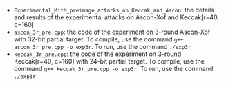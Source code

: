 - `Experimental_MitM_preimage_attacks_on_Keccak_and_Ascon`: the details and results of the experimental attacks on Ascon-Xof and Keccak[r=40, c=160]
- `ascon_3r_pre.cpp`: the code of the experiment on 3-round Ascon-Xof with 32-bit partial target. To compile, use the command `g++ ascon_3r_pre.cpp -o exp3r`. To run, use the command `./exp3r`
- `keccak_3r_pre.cpp`: the code of the experiment on 3-round Keccak[r=40, c=160] with 24-bit partial target. To compile, use the command `g++ keccak_3r_pre.cpp -o exp3r`. To run, use the command `./exp3r`
